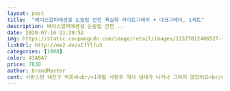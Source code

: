 ```yaml
---
layout: post 
title:  "베이스알파에센셜 논슬립 안전 욕실화 라이트그레이 + 다크그레이, 1세트" 
description: 베이스알파에센셜 논슬립 안전 ..
date: 2020-07-16 21:39:52 
img: https://static.coupangcdn.com/image/retail/images/11327012406527-f55f7caf-6bc8-4cbf-9d3e-376ef2559302.jpg 
linkUrl: http://me2.do/xCfYlfu3 
categories: [1008] 
color: 43A047 
price: 7830 
author: brandMaster 
cont: 사랑스런 내친구 럭희씨<br/>1개월 사용후 역시 냄새가 나거나 그러지 않았어요<br/>1+1에 이정도 퀄리티면 아주 만족스러운 구매입니다<br/>1.<br/> 생각보다 견고합니다<br/>2.<br/> 안미끄러워서 좋네요<br/>3.<br/> 1+1에 이 가격이라니 가격이 착하네요<br/>▶️배송<br/>▶️장단점<br/>▶️추천<br/>▶️후기<br/>☆ 안전한 욕실화 준비하기 ☆<br/>☆ 욕실로 갈 준비 ☆<br/>☆욕실에서 실용적으로!☆<br/>✔️ 생활용품 후기 꼭 참고하시고 알뜰구매하세요<br/>가격 저렴하다고해서 제품질이 안좋은건 아니더라구요<br/> 
---
```

 
